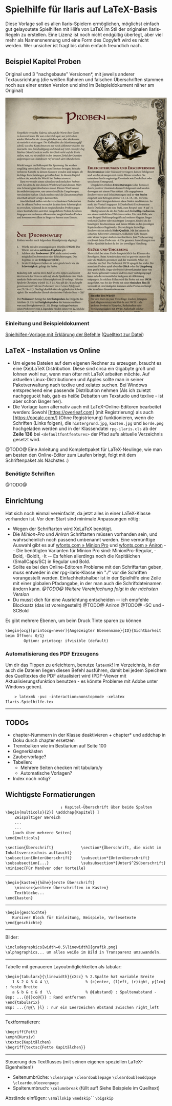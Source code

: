 # Spielhilfe für Ilaris auf LaTeX-Basis

Diese Vorlage soll es allen Ilaris-Spielern ermöglichen, möglichst einfach gut gelayoutete Spielhilfen mit Hilfe von LaTeX im Stil der originalen Ilaris-Regeln zu erstellen. Eine Lizenz ist noch nicht endgültig überlegt, aber viel mehr als Namensnennung und eine Form des Copyleft wird es nicht werden. Wer unsicher ist fragt bis dahin einfach freundlich nach.

## Beispiel Kapitel Proben 
Original und 3 "nachgebaute" Versionen*, mit jeweils anderer Textausrichtung (die weißen Rahmen und falschen Überschriften stammen noch aus einer ersten Version und sind im Beispieldokument näher am Original)

![Original und 3 "nachgebaute" Versionen, mit jeweils anderer Textausrichtung](vergleich1.gif)


### Einleitung und Beispieldokument

[Spielhilfen-Vorlage mit Erklärung der Befehle](Ilaris.Spielhilfe.pdf)
([Quelltext zur Datei](Ilaris.Spielhilfe.tex))


## LaTeX - Installation vs Online

* Um eigene Dateien auf dem eigenen Rechner zu erzeugen, braucht es eine (Xe)LaTeX Distribution. Diese sind circa ein Gigabyte groß und lohnen wohl nur, wenn man öfter mit LaTeX arbeiten möchte. Auf aktuellen Linux-Distributionen und Apples sollte man in seiner Paketverwaltung nach texlive und xelatex suchen. Bei Windows entsprechend eine passende Distribution nehmen (Als ich zuletzt nachgeguckt hab, gab es heiße Debatten um Texstudio und texlive - ist aber schon länger her).
* Die Vorlage kann alternativ auch mit LaTeX-Online-Editoren bearbeitet werden: Sowohl [https://overleaf.com] (mit Registrierung) als auch [https://cocalc.com/] (Ohne Registrierung) funktionieren, wenn die Schriften (Links folgen), die `hintergrund.jpg`, `kasten.jpg` und `borde.png` hochgeladen werden und in der Klassendatei `rpg-ilaris.cls` ab der **Zeile 136** bei `<defaultfontfeatures>` der Pfad aufs aktuelle Verzeichnis gesetzt wird. 

@TODO@ Eine Anleitung und Komplettpaket für LaTeX-Neulinge, wie man am besten den Online-Editor zum Laufen bringt, folgt mit dem Schriftenpaket als Nächstes :)


### Benötigte Schriften

@TODO@
## Einrichtung
Hat sich noch einmal vereinfacht, da jetzt alles in einer LaTeX-Klasse vorhanden ist.
Vor dem Start sind minimale Anpassungen nötig:
   * Wegen der Schriftarten wird XeLaTeX benötigt.
   * Die *Minion-Pro* und *Aniron* Schriftarten müssen vorhanden sein, und wahrscheinlich noch passend umbenannt werden. Eine vernünftige Auswahl gibt es auf [wfonts.com » Minion Pro](https://www.wfonts.com/font/minion-pro) und [wfonts.com » Aniron](https://www.wfonts.com/font/aniron) -- Die benötigten Varianten für Minion Pro sind: MinionPro-Regular, -Bold, -BoldIt, -It -- Es fehlen allerdings noch die Kapitälchen (SmallCaps/SC) in Regular und Bold.
   * Sollte es bei den Online-Editoren Probleme mit den Schriftarten geben, muss entweder in der rpg-ilaris-Klasse ein "./" vor die Schriften vorangestellt werden. Einfachheitshalber ist in der Spielhilfe eine Zeile mit einer globalen Pfadangabe, in der man auch die Schriftdateinamen ändern kann. *@TODO@ Weitere Vereinfachung folgt in der nächsten Version* 
   * Du musst dich für eine Ausrichtung entscheiden -- ich empfehle Blocksatz (das ist voreingestellt)
   @TODO@ Aniron
   @TODO@ -SC und -SCBold

Es gibt mehrere Ebenen, um beim Druck Tinte sparen zu können
```
\begin{ocg}[printocg=never]{Angezeigter Ebenenname}{ID}{Sichtbarkeit beim Öffnen: 0/1}
        Option: printocg: ifvisible (default)
```

### Automatisierung des PDF Erzeugens
Um dir das Tippen zu erleichtern, benutze `latexmk`! Im Verzeichnis, in der auch die Dateien liegen diesen Befehl ausführen, damit bei jedem Speichern des Quelltextes die PDF aktualisiert wird (PDF-Viewer mit Aktualisierungsfunktion benutzen - es könnte Probleme mit Adobe unter Windows geben).
```
	> latexmk -pvc -interaction=nonstopmode -xelatex Ilaris.Spielhilfe.tex
```

-----

## TODOs

* chapter-Nummern in der Klasse deaktivieren + chapter* und addchap in Doku durch chapter ersetzen
* Trennbalken wie im Bestiarium auf Seite 100
* Gegnerkästen
* Zaubervorlage?
* Tabellen:
	* Mehrere Seiten checken mit tabularx/y
	* Automatische Vorlagen?
* Index noch nötig?

## Wichtigste Formatierungen
```
						↓ Kapitel-Überschrift über beide Spalten
\begin{multicols}{2}[ \addchap{Kapitel} ]
    Zeispaltiger Bereich
    ...
    ...
   (auch über mehrere Seiten)
\end{multicols}
```

```
\section{Überschrift}            \section*{Überschrift, die nicht im Inhaltsverzeichnis auftaucht}
\subsection{Unterüberschrift}    \subsection*{Unterüberschrift}
\subsubsection{...}              \subsubsection*{Unter$^2$überschrift}
\minisec{Für Manöver oder Vorteile}
```
---
```
\begin{kasten}{höhe}{erste Überschrift}
	\minisec{weitere Überschriften im Kasten}
	Textblöcke...
\end{kasten}
```
---
```
\begin{geschichte}
   Kursiver Block für Einleitung, Beispiele, Vorlesetexte
\end{geschichte}
```
---
Bilder:
```
\includegraphics[width=0.5\linewidth]{grafik.png}
\alphagraphics... um alles weiße im Bild in Transparenz umzuwandeln.
```
---
Tabelle mit genaueren Layoutmöglichkeiten als tabular:
```
\begin{tabularx}{\linewidth}{cXcc} % 2.Spalte hat variable Breite
   1 & 2 & 3 & 4 \\                % (c)enter, (l)eft, (r)ight, p{1cm} : feste Breite
   a & b & c & d  \\               % @{abstand} : Spaltenabstand - Bsp: ...{@{}cc@{}} : Rand entfernen
\end{tabularix}                                                    Bsp: ...{r@{\ }l} : nur ein Leerzeichen Abstand zwischen right_left
```
---
Textformatieren: 
```
\begriff{Fett}
\emph{Kursiv}
\textsc{Kapitälchen} 
\begriff{textsc{Fette Kapitälchen}}
```
---
Steuerung des Textflusses (mit seinen eigenen speziellen LaTeX-Eigenheiten!)
   * Seitenumbrüche: `\clearpage` `\cleardoublepage` `\cleardoubleoddpage` `\cleardoubleevenpage`
   * Spaltenumbruch: `\columnbreak` (füllt auf! Siehe Beispiele im Quelltext)

Abstände einfügen:
   `\smallskip` `\medskip``\bigskip`
